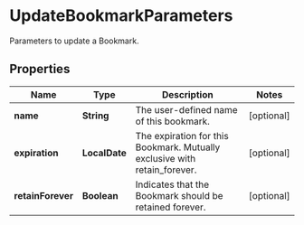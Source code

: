 

# UpdateBookmarkParameters

Parameters to update a Bookmark.

## Properties

Name | Type | Description | Notes
------------ | ------------- | ------------- | -------------
**name** | **String** | The user-defined name of this bookmark. |  [optional]
**expiration** | **LocalDate** | The expiration for this Bookmark. Mutually exclusive with retain_forever. |  [optional]
**retainForever** | **Boolean** | Indicates that the Bookmark should be retained forever. |  [optional]



